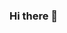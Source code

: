 ### Hi there 👋

<!--
**1987biel/1987biel** is a ✨ _special_ ✨ repository because its `README.md` (this file) appears on your GitHub profile.

Here are some ideas to get you started:

- 🔭 I’m currently  full-time studying programming
- 🌱 I’m currently learning languages ​​like java script, html, ccs
- ⚡ Fun fact: I am an investor on the B3 stock exchange.
-->
